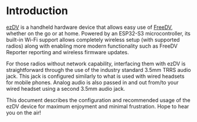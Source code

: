  # Introduction

[ezDV](https://github.com/tmiw/ezDV) is a handheld hardware device that allows easy use of [FreeDV](https://freedv.org), whether on the go or at home. 
Powered by an ESP32-S3 microcontroller, its built-in Wi-Fi support allows completely wireless setup (with supported radios) 
along with enabling more modern functionality such as FreeDV Reporter reporting and wireless firmware updates.

For those radios without network capability, interfacing them with ezDV is straightforward through the use of the industry 
standard 3.5mm TRRS audio jack. This jack is configured similarly to what is used with wired headsets for mobile phones. 
Analog audio is also passed in and out from/to your wired headset using a second 3.5mm audio jack.

This document describes the configuration and recommended usage of the ezDV device for maximum enjoyment and minimal
frustration. Hope to hear you on the air!
